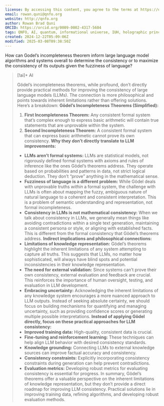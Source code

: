 ```yaml
---
license: By accessing this content, you agree to the terms at https://qnfo.org/LICENSE
email: rowan.quni@qnfo.org
website: http://qnfo.org
author: Rowan Brad Quni
ORCID: https://orcid.org/0009-0002-4317-5604
tags: QNFO, AI, quantum, informational universe, IUH, holographic principle
created: 2024-12-22T05:09:06Z
modified: 2025-03-08T09:38:50Z
---
```


How can Godel’s incompleteness theorem inform large language model algorithms and systems overall to determine the consistency or to maximize the consistency of its outputs given the fuzziness of language?

> [!ai]+ AI
>
> Gödel’s incompleteness theorems, while profound, don’t directly provide practical methods for improving the consistency of large language models (LLMs). The connection is more philosophical and points towards inherent limitations rather than offering solutions. Here’s a breakdown:
> **Gödel’s Incompleteness Theorems (Simplified):**
> 1. **First Incompleteness Theorem:** Any consistent formal system that’s complex enough to express basic arithmetic will contain true statements that are unprovable within the system.
> 2. **Second Incompleteness Theorem:** A consistent formal system that can express basic arithmetic cannot prove its own consistency.
> **Why they don’t directly translate to LLM improvements:**
> - **LLMs aren’t formal systems:** LLMs are statistical models, not rigorously defined formal systems with axioms and rules of inference like the ones Gödel’s theorems address. They operate based on probabilities and patterns in data, not strict logical deduction. They don’t “prove” anything in the mathematical sense.
> - **Fuzziness of language is a different problem:** While Gödel deals with unprovable truths *within* a formal system, the challenge with LLMs is often about mapping the fuzzy, ambiguous nature of natural language to a coherent and consistent interpretation. This is a problem of semantic understanding and representation, not formal incompleteness.
> - **Consistency in LLMs is not mathematical consistency:** When we talk about consistency in LLMs, we generally mean things like avoiding contradictions within a single text generation, maintaining a consistent persona or style, or aligning with established facts. This is different from the formal consistency that Gödel’s theorems address.
> **Indirect implications and philosophical connections:**
> - **Limitations of knowledge representation:** Gödel’s theorems highlight the inherent limitations of any system attempting to capture all truths. This suggests that LLMs, no matter how sophisticated, will always have blind spots and potential inconsistencies in their knowledge representation.
> - **The need for external validation:** Since systems can’t prove their own consistency, external evaluation and feedback are crucial. This reinforces the importance of human oversight, testing, and evaluation in LLM development.
> - **Embracing uncertainty:** Acknowledging the inherent limitations of any knowledge system encourages a more nuanced approach to LLM outputs. Instead of seeking absolute certainty, we should focus on building mechanisms for quantifying and managing uncertainty, such as providing confidence scores or generating multiple possible interpretations.
> **Instead of applying Gödel directly, focus on these practical approaches for LLM consistency:**
> - **Improved training data:** High-quality, consistent data is crucial.
> - **Fine-tuning and reinforcement learning:** These techniques can help align LLM behavior with desired consistency standards.
> - **Knowledge grounding:** Connecting LLMs to external knowledge sources can improve factual accuracy and consistency.
> - **Consistency constraints:** Explicitly incorporating consistency constraints during generation can help prevent contradictions.
> - **Evaluation metrics:** Developing robust metrics for evaluating consistency is essential for progress.
> In summary, Gödel’s theorems offer a valuable perspective on the inherent limitations of knowledge representation, but they don’t provide a direct roadmap for improving LLM consistency. Practical solutions lie in improving training data, refining algorithms, and developing robust evaluation methods.
